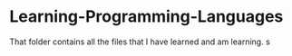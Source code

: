 # Learning-Programming-Languages
That folder contains all the files that I have learned and am learning.
s
